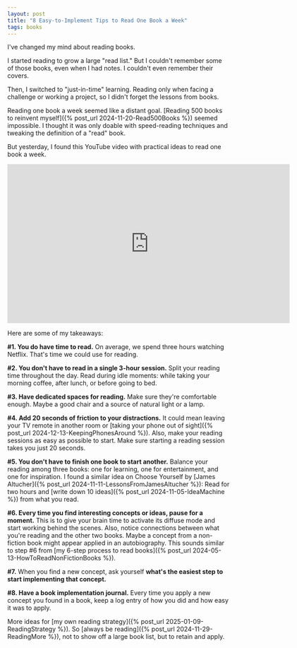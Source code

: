 ```yaml
---
layout: post
title: "8 Easy-to-Implement Tips to Read One Book a Week"
tags: books
---
```


I've changed my mind about reading books.

I started reading to grow a large "read list." But I couldn't remember some of those books, even when I had notes. I couldn't even remember their covers.

Then, I switched to "just-in-time" learning. Reading only when facing a challenge or working a project, so I didn't forget the lessons from books.

Reading one book a week seemed like a distant goal. [Reading 500 books to reinvent myself]({% post_url 2024-11-20-Read500Books %}) seemed impossible. I thought it was only doable with speed-reading techniques and tweaking the definition of a "read" book.

But yesterday, I found this YouTube video with practical ideas to read one book a week.

<div class="video-container">
<iframe src="https://www.youtube-nocookie.com/embed/VjJlHqM9p34?rel=0&fs=0" width="640" height="360" frameborder="0"></iframe>
</div>

Here are some of my takeaways:

**#1. You do have time to read.** On average, we spend three hours watching Netflix. That's time we could use for reading.

**#2. You don't have to read in a single 3-hour session.** Split your reading time throughout the day. Read during idle moments: while taking your morning coffee, after lunch, or before going to bed.

**#3. Have dedicated spaces for reading.** Make sure they're comfortable enough. Maybe a good chair and a source of natural light or a lamp.

**#4. Add 20 seconds of friction to your distractions.** It could mean leaving your TV remote in another room or [taking your phone out of sight]({% post_url 2024-12-13-KeepingPhonesAround %}). Also, make your reading sessions as easy as possible to start. Make sure starting a reading session takes you just 20 seconds.

**#5. You don't have to finish one book to start another.** Balance your reading among three books: one for learning, one for entertainment, and one for inspiration. I found a similar idea on Choose Yourself by [James Altucher]({% post_url 2024-11-11-LessonsFromJamesAltucher %}): Read for two hours and [write down 10 ideas]({% post_url 2024-11-05-IdeaMachine %}) from what you read.

**#6. Every time you find interesting concepts or ideas, pause for a moment.** This is to give your brain time to activate its diffuse mode and start working behind the scenes. Also, notice connections between what you're reading and the other two books. Maybe a concept from a non-fiction book might appear applied in an autobiography. This sounds similar to step #6 from [my 6-step process to read books]({% post_url 2024-05-13-HowToReadNonFictionBooks %}).

**#7.** When you find a new concept, ask yourself **what's the easiest step to start implementing that concept.**

**#8. Have a book implementation journal.** Every time you apply a new concept you found in a book, keep a log entry of how you did and how easy it was to apply.

More ideas for [my own reading strategy]({% post_url 2025-01-09-ReadingStrategy %}). So [always be reading]({% post_url 2024-11-29-ReadingMore %}), not to show off a large book list, but to retain and apply.



